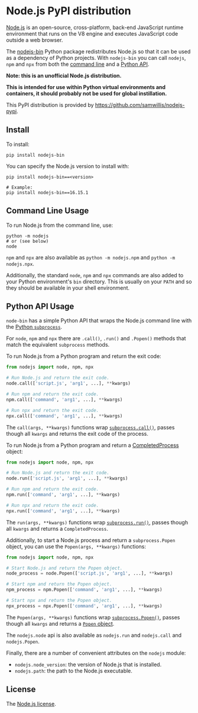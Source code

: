 Node.js PyPI distribution
=====================

[Node.js][nodejs] is an open-source, cross-platform, back-end JavaScript runtime environment that runs on the V8 engine and executes JavaScript code outside a web browser. 

The [nodejs-bin][pypi] Python package redistributes Node.js so that it can be used as a dependency of Python projects. With `nodejs-bin` you can call `nodejs`, `npm` and `npx` from both the [command line](#command-line-usage) and a [Python API](#python-api-usage).

**Note: this is an unofficial Node.js distribution.**

**This is intended for use within Python virtual environments and containers, it should probably not be used for global instillation.**

This PyPI distribution is provided by <https://github.com/samwillis/nodejs-pypi>.

[nodejs]: https://nodejs.org/
[pypi]: https://pypi.org/project/nodejs-bin/

Install
-------

To install:

```shell
pip install nodejs-bin
```

You can specify the Node.js version to install with:

```shell
pip install nodejs-bin==<version>

# Example:
pip install nodejs-bin==16.15.1
```

Command Line Usage
------------------

To run Node.js from the command line, use:

```shell
python -m nodejs
# or (see below)
node
```

`npm` and `npx` are also available as `python -m nodejs.npm` and `python -m nodejs.npx`.

Additionally, the standard `node`, `npm` and `npx` commands are also added to your Python environment's `bin` directory. This is usually on your `PATH` and so they should be available in your shell environment.

Python API Usage
----------------

`node-bin` has a simple Python API that wraps the Node.js command line with the [Python `subprocess`](https://docs.python.org/3/library/subprocess.html).

For `node`, `npm` and `npx` there are `.call()`, `.run()` and `.Popen()` methods that match the equivalent `subprocess` methods.

To run Node.js from a Python program and return the exit code:

```python
from nodejs import node, npm, npx

# Run Node.js and return the exit code.
node.call(['script.js', 'arg1', ...], **kwargs)

# Run npm and return the exit code.
npm.call(['command', 'arg1', ...], **kwargs)

# Run npx and return the exit code.
npx.call(['command', 'arg1', ...], **kwargs)
```

The `call(args, **kwargs)` functions wrap [`subprocess.call()`](https://docs.python.org/3/library/subprocess.html#subprocess.call), passes though all `kwargs` and returns the exit code of the process.

To run Node.js from a Python program and return a [CompletedProcess](https://docs.python.org/3/library/subprocess.html#subprocess.CompletedProcess) object:

```python
from nodejs import node, npm, npx

# Run Node.js and return the exit code.
node.run(['script.js', 'arg1', ...], **kwargs)

# Run npm and return the exit code.
npm.run(['command', 'arg1', ...], **kwargs)

# Run npx and return the exit code.
npx.run(['command', 'arg1', ...], **kwargs)
```

The `run(args, **kwargs)` functions wrap [`subprocess.run()`](https://docs.python.org/3/library/subprocess.html#subprocess.run), passes though all `kwargs` and returns a `CompletedProcess`.

Additionally, to start a Node.js process and return a `subprocess.Popen` object, you can use the `Popen(args, **kwargs)` functions:

```python
from nodejs import node, npm, npx

# Start Node.js and return the Popen object.
node_process = node.Popen(['script.js', 'arg1', ...], **kwargs)

# Start npm and return the Popen object.
npm_process = npm.Popen(['command', 'arg1', ...], **kwargs)

# Start npx and return the Popen object.
npx_process = npx.Popen(['command', 'arg1', ...], **kwargs)
```

The `Popen(args, **kwargs)` functions wrap [`subprocess.Popen()`](https://docs.python.org/3/library/subprocess.html#subprocess.Popen), passes though all `kwargs` and returns a [`Popen` object](https://docs.python.org/3/library/subprocess.html#popen-objects).

The `nodejs.node` api is also available as `nodejs.run` and `nodejs.call` and `nodejs.Popen`.

Finally, there are a number of convenient attributes on the `nodejs` module:

  * `nodejs.node_version`: the version of Node.js that is installed.
  * `nodejs.path`: the path to the Node.js executable.


License
-------

The [Node.js license](https://raw.githubusercontent.com/nodejs/node/master/LICENSE).